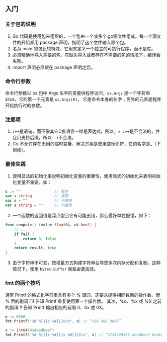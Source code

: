 ## 入门

### 关于包的说明
1. Go 代码是使用包来组织的，一个包由一个或多个.go源文件组成。每一个源文件的开始都用 package 声明，指明了这个文件输入哪个包。
2. 名为 main 的包比较特殊，它用来定义一个独立的可执行程序，而不是库。
3. 必须精确地导入需要的包，在缺失导入或者存在不需要的包的情况下，编译会失败。
4. import 声明必须跟在 package 声明之后。

### 命令行参数
命令行参数以 os 包中 Args 名字的变量供程序访问，`os.Args` 是一个字符串 slice，它的第一个元素是 `os.Args[0]`，
它是命令本身的名字；另外的元素是程序开始执行时的参数。

### 注意项
1. `i++`是语句，而不像其它C族语言一样是表达式，所以`j = i++`是不合法的，并且只支持后缀，所以`--i`不合法。
2. Go 不允许存在无用的临时变量，解决方案是使用空标识符，它的名字是_（下划线）。

### 最佳实践
1. 使用显式的初始化来说明初始化变量的重要性，使用隐式的初始化来表明初始化变量不重要，如：
   
```go
s := ""               // 推荐
var s string          // 推荐
var s = ""            // 不推荐
var s string = ""     // 不推荐
```

2. 一个函数的返回值是浮点型且它有可能出错，那么最好单独报错，如下：

```go
func compute() (value float64, ok bool) {
    // ...
    if fail {
        return 0, false
    }
    return result, true
}
```

3. 由于字符串不可变，按增量方式构建字符串会导致多次内存分配和复制。这种情况下，使用 `bytes.Buffer` 类型会更高效。

### fmt 的两个技巧
通常 Printf 的格式化字符串含有多个 % 谓词，这要求提供相同数目的操作数，而 % 后的副词 [1] 告知 Printf 重复使用第一个操作数。
其次，%o、%x 或 %X 之前的副词 # 告知 Printf 输出相应的前缀 0、0x 或 0X。

```go
o := 0666
fmt.Printf("%d %[1]o %#[1]o\n", o) // “438 666 0666”

x := int64(0xdeadbeef)
fmt.Printf("%d %[1]x %#[1]x %#[1]X\n", x) // “3735928559 deadbeef 0xdeadbeef 0XDEADBEEF“
```

